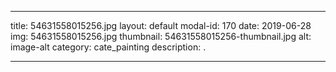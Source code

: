 
---
title: 54631558015256.jpg
layout: default
modal-id: 170
date: 2019-06-28
img: 54631558015256.jpg
thumbnail: 54631558015256-thumbnail.jpg
alt: image-alt
category: cate_painting
description: .

---
